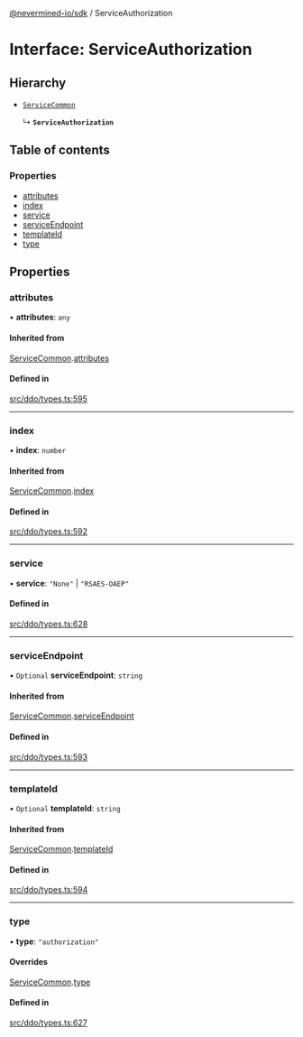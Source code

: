 [@nevermined-io/sdk](../code-reference.md) / ServiceAuthorization

# Interface: ServiceAuthorization

## Hierarchy

- [`ServiceCommon`](ServiceCommon.md)

  ↳ **`ServiceAuthorization`**

## Table of contents

### Properties

- [attributes](ServiceAuthorization.md#attributes)
- [index](ServiceAuthorization.md#index)
- [service](ServiceAuthorization.md#service)
- [serviceEndpoint](ServiceAuthorization.md#serviceendpoint)
- [templateId](ServiceAuthorization.md#templateid)
- [type](ServiceAuthorization.md#type)

## Properties

### attributes

• **attributes**: `any`

#### Inherited from

[ServiceCommon](ServiceCommon.md).[attributes](ServiceCommon.md#attributes)

#### Defined in

[src/ddo/types.ts:595](https://github.com/nevermined-io/sdk-js/blob/bb26f8ab/src/ddo/types.ts#L595)

---

### index

• **index**: `number`

#### Inherited from

[ServiceCommon](ServiceCommon.md).[index](ServiceCommon.md#index)

#### Defined in

[src/ddo/types.ts:592](https://github.com/nevermined-io/sdk-js/blob/bb26f8ab/src/ddo/types.ts#L592)

---

### service

• **service**: `"None"` \| `"RSAES-OAEP"`

#### Defined in

[src/ddo/types.ts:628](https://github.com/nevermined-io/sdk-js/blob/bb26f8ab/src/ddo/types.ts#L628)

---

### serviceEndpoint

• `Optional` **serviceEndpoint**: `string`

#### Inherited from

[ServiceCommon](ServiceCommon.md).[serviceEndpoint](ServiceCommon.md#serviceendpoint)

#### Defined in

[src/ddo/types.ts:593](https://github.com/nevermined-io/sdk-js/blob/bb26f8ab/src/ddo/types.ts#L593)

---

### templateId

• `Optional` **templateId**: `string`

#### Inherited from

[ServiceCommon](ServiceCommon.md).[templateId](ServiceCommon.md#templateid)

#### Defined in

[src/ddo/types.ts:594](https://github.com/nevermined-io/sdk-js/blob/bb26f8ab/src/ddo/types.ts#L594)

---

### type

• **type**: `"authorization"`

#### Overrides

[ServiceCommon](ServiceCommon.md).[type](ServiceCommon.md#type)

#### Defined in

[src/ddo/types.ts:627](https://github.com/nevermined-io/sdk-js/blob/bb26f8ab/src/ddo/types.ts#L627)
